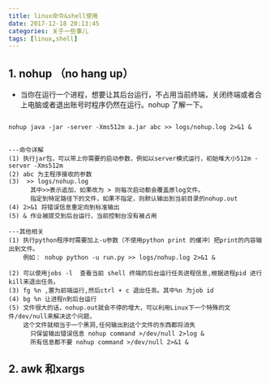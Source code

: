```yaml
---
title: linux命令&shell使用
date: 2017-12-18 20:13:45
categories: 关于一些事儿
tags: [linux,shell]
---
```

## 1. nohup （no hang up）
- 当你在运行一个进程，想要让其后台运行，不占用当前终端，关闭终端或者合上电脑或者退出账号时程序仍然在运行。nohup 了解一下。

``` shell

nohup java -jar -server -Xms512m a.jar abc >> logs/nohup.log 2>&1 &


---命令详解
(1) 执行jar包，可以带上你需要的启动参数，例如以server模式运行，初始堆大小512m -server -Xms512m
(2) abc 为主程序接收的参数
(3)  >> logs/nohup.log  
      其中>>表示追加，如果改为 > 则每次启动都会覆盖原log文件。
      指定到特定路径下的文件，如果不指定，则默认输出到当前目录的nohup.out
(4) 2>&1 将错误信息重定向到标准输出
(5) & 作业被提交到后台运行，当前控制台没有被占用

---其他相关
(1) 执行python程序时需要加上-u参数（不使用python print 的缓冲）把print的内容输出到文件。
    例如： nohup python -u run.py >> logs/nohup.log 2>&1 &

(2) 可以使用jobs -l  查看当前 shell 终端的后台运行任务进程信息,根据进程pid 进行kill来退出任务。
(3) fg %n ,置为前端运行,然后ctrl + c 退出任务。其中%n 为job id
(4) bg %n 让进程n到后台运行
(5) 文件很大的话，nohup.out就会不停的增大，可以利用Linux下一个特殊的文件/dev/null来解决这个问题，
    这个文件就相当于一个黑洞,任何输出到这个文件的东西都将消失
      只保留输出错误信息 nohup command >/dev/null 2>log &
      所有信息都不要 nohup command >/dev/null 2>&1 &

 ```

##  2. awk 和xargs  

``` python

```
